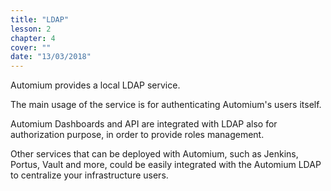 ```yaml
---
title: "LDAP"
lesson: 2
chapter: 4
cover: ""
date: "13/03/2018"
---
```


Automium provides a local LDAP service.

The main usage of the service is for authenticating Automium's users itself.

Automium Dashboards and API are integrated with LDAP also for authorization purpose, in order to provide roles management.

Other services that can be deployed with Automium, such as Jenkins, Portus, Vault and more, could be easily integrated with the Automium LDAP to centralize your infrastructure users.
